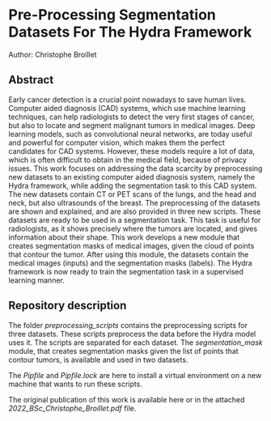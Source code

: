 # Pre-Processing Segmentation Datasets For The Hydra Framework

Author: Christophe Broillet

## Abstract
Early cancer detection is a crucial point nowadays to save human lives. Computer aided diagnosis (CAD) systems, which use machine learning techniques, can help radiologists to detect the very first stages of cancer, but also to locate and segment malignant tumors in medical images. Deep learning models, such as convolutional neural networks, are today useful and powerful for computer vision, which makes them the perfect candidates for CAD systems. However, these models require a lot of data, which is often difficult to obtain in the medical field, because of privacy issues. This work focuses on addressing the data scarcity by preprocessing new datasets to an existing computer aided diagnosis system, namely the Hydra framework, while adding the segmentation task to this CAD system. The new datasets contain CT or PET scans of the lungs, and the head and neck, but also ultrasounds of the breast. The preprocessing of the datasets are shown and explained, and are also provided in three new scripts. These datasets are ready to be used in a segmentation task. This task is useful for radiologists, as it shows precisely where the tumors are located, and gives information about their shape. This work develops a new module that creates segmentation masks of medical images, given the cloud of points that contour the tumor. After using this module, the datasets contain the medical images (inputs) and the segmentation masks (labels). The Hydra framework is now ready to train the segmentation task in a supervised learning manner.

## Repository description
The folder *preprocessing_scripts* contains the preprocessing scripts for three datasets. These scripts preprocess the data before the Hydra model uses it. The scripts are separated for each dataset. The *segmentation_mask* module, that creates segmentation masks given the list of points that contour tumors, is available and used in two datasets.

The *Pipfile* and *Pipfile.lock* are here to install a virtual environment on a new machine that wants to run these scripts.

The original publication of this work is available here or in the attached *2022_BSc_Christophe_Broillet.pdf* file.
